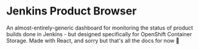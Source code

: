 # Jenkins Product Browser

An almost-entirely-generic dashboard for monitoring the status of product builds done in Jenkins - but designed specifically for OpenShift Container Storage. Made with React, and sorry but that's all the docs for now 🤦
